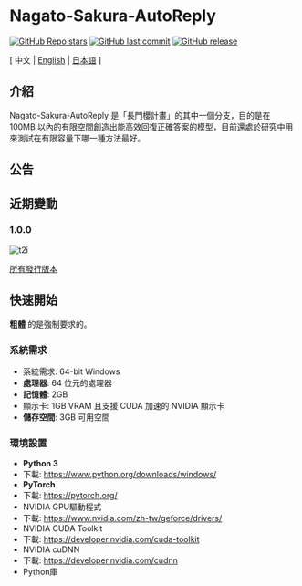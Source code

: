 # Nagato-Sakura-AutoReply

[![GitHub Repo stars](https://img.shields.io/github/stars/AmanoShizukikun/Nagato-Sakura-AutoReply?style=social)](https://github.com/AmanoShizukikun/Nagato-Sakura-AutoReply/stargazers)
[![GitHub last commit](https://img.shields.io/github/last-commit/AmanoShizukikun/Nagato-Sakura-AutoReply)](https://github.com/AmanoShizukikun/Nagato-Sakura-AutoReply/commits/main)
[![GitHub release](https://img.shields.io/github/v/release/AmanoShizukikun/Nagato-Sakura-AutoReply)](https://github.com/AmanoShizukikun/Nagato-Sakura-AutoReply/releases)

\[ 中文 | [English](https://github.com/AmanoShizukikun/Nagato-Sakura-AutoReply/blob/main/assets/docs/README_en.md) | [日本語](https://github.com/AmanoShizukikun/Nagato-Sakura-AutoReply/blob/main/assets/docs/README_jp.md) \]

## 介紹
Nagato-Sakura-AutoReply 是「長門櫻計畫」的其中一個分支，目的是在 100MB 以內的有限空間創造出能高效回復正確答案的模型，目前還處於研究中用來測試在有限容量下哪一種方法最好。

## 公告

## 近期變動
### 1.0.0
![t2i](https://github.com/AmanoShizukikun/Nagato-Sakura-AutoReply/blob/main/assets/preview/1.0.0.jpg)

[所有發行版本](https://github.com/AmanoShizukikun/Nagato-Sakura-AutoReply/blob/main/assets/docs/Changelog.md)

## 快速開始
 **粗體** 的是強制要求的。
### 系統需求
- 系統需求: 64-bit Windows
- **處理器**: 64 位元的處理器
- **記憶體**: 2GB
- 顯示卡: 1GB VRAM 且支援 CUDA 加速的 NVIDIA 顯示卡
- **儲存空間**: 3GB 可用空間

### 環境設置
- **Python 3**
- 下載: https://www.python.org/downloads/windows/
- **PyTorch**
- 下載: https://pytorch.org/
- NVIDIA GPU驅動程式
- 下載: https://www.nvidia.com/zh-tw/geforce/drivers/
- NVIDIA CUDA Toolkit
- 下載: https://developer.nvidia.com/cuda-toolkit
- NVIDIA cuDNN
- 下載: https://developer.nvidia.com/cudnn
- Python庫
```shell
